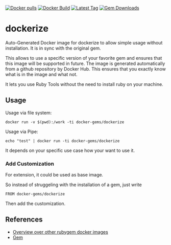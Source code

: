 [![Docker pulls](https://img.shields.io/docker/pulls/rubygem/dockerize.svg)](https://hub.docker.com/r/rubygem/dockerize/)
[![Docker Build](https://img.shields.io/docker/automated/rubygem/dockerize.svg)](https://hub.docker.com/r/rubygem/dockerize/)
[![Latest Tag](https://img.shields.io/github/tag/docker-rubygem/dockerize.svg)](https://hub.docker.com/r/rubygem/dockerize/)
[![Gem Downloads](https://img.shields.io/gem/dt/dockerize.svg)](https://rubygems.org/gems/dockerize/)
# dockerize

Auto-Generated Docker image for dockerize to allow simple usage without installation.
It is in sync with the original gem.

This allows to use a specific version of your favorite gem and ensures that this image will be supported in future.
The image is generated automatically from a github repository by Docker Hub.
This ensures that you exactly know what is in the image and what not.

It lets you use Ruby Tools without the need to install ruby on your machine.

## Usage

Usage via file system:

`docker run -v $(pwd):/work -ti docker-gems/dockerize`

Usage via Pipe:

`echo "test" | docker run -ti docker-gems/dockerize`

It depends on your specific use case how your want to use it.

### Add Customization

For extension, it could be used as base image.

So instead of struggeling with the installation of a gem, just write

`FROM docker-gems/dockerize`

Then add the customization.

## References

 - [Overview over other rubygem docker images](https://github.com/thinkbot/docker-rubygem)
 - [Gem](https://rubygems.org/gems/dockerize/)
